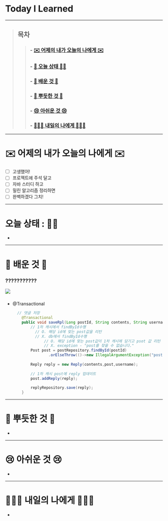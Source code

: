 

# Today I Learned

---

> ## 목차
>
> > ###  - [✉️ 어제의 내가 오늘의 나에게 ✉️](#%EF%B8%8F-%EC%96%B4%EC%A0%9C%EC%9D%98-%EB%82%B4%EA%B0%80-%EC%98%A4%EB%8A%98%EC%9D%98-%EB%82%98%EC%97%90%EA%B2%8C-%EF%B8%8F)
> >
> > ###  - [👵 오늘 상태 👵🏻](#%EC%98%A4%EB%8A%98-%EC%83%81%ED%83%9C--)
> >
> > ###  - [🧐 배운 것 🧐](#-%EB%B0%B0%EC%9A%B4-%EA%B2%83-)
> >
> > ###  - [🥰 뿌듯한 것 🥰](#-%EB%BF%8C%EB%93%AF%ED%95%9C-%EA%B2%83-)
> >
> > ###  - [😢 아쉬운 것 😢](#-%EC%95%84%EC%89%AC%EC%9A%B4-%EA%B2%83-)
> >
> > ###  - [🙋🏻‍♀️ 내일의 나에게 🙋🏻‍♀️](#%EF%B8%8F-%EB%82%B4%EC%9D%BC%EC%9D%98-%EB%82%98%EC%97%90%EA%B2%8C-%EF%B8%8F)

---

# ✉️ 어제의 내가 오늘의 나에게 ✉️

- [ ] 고생했어! 
- [ ] 프로젝트에 주석 달고 
- [ ] 자바 스터디 하고 
- [ ] 밀린 알고리즘 정리하면
- [ ] 완벽하겠다 그치!

---

# 오늘 상태 : 👵🏻

- 

---

# 🧐 배운 것 🧐

### ???????????

![](https://images.velog.io/images/9sanha/post/07e564a0-3401-4d66-87f6-7abfa684dfae/image.png)

##### 


- @Transactional

  ``` java
    // 댓글 저장
      @Transactional
      public void saveRpl(Long postId, String contents, String username) {
          // 1차 캐시에서 findById수행 
          	// O. 해당 id에 맞는 post값을 리턴
          	// X. db에서 findById수행  
          		// O. 해당 id에 맞는 post값이 1차 캐시에 담기고 psot 값 리턴
          		// X. exception - "post를 찾을 수 없습니다."
          Post post = postRepository.findById(postId)
                  .orElseThrow(()->new IllegalArgumentException("post를 찾을 수 없습니다."));
  		
          Reply reply = new Reply(contents,post,username);
          
          // 1차 캐시 post에 reply 업데이트
          post.addReply(reply);
          
          replyRepository.save(reply);
      }
  ```

  


---

# 🥰 뿌듯한 것 🥰

- 

---

# 😢 아쉬운 것 😢

- 

---

# 🙋🏻‍♀️ 내일의 나에게 🙋🏻‍♀️

- 

